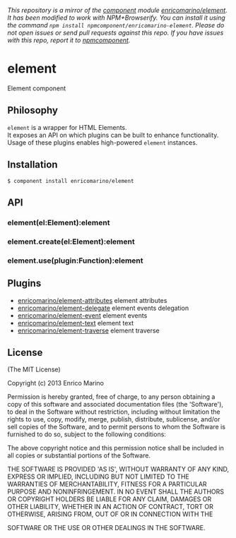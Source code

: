*This repository is a mirror of the [component](http://component.io) module [enricomarino/element](http://github.com/enricomarino/element). It has been modified to work with NPM+Browserify. You can install it using the command `npm install npmcomponent/enricomarino-element`. Please do not open issues or send pull requests against this repo. If you have issues with this repo, report it to [npmcomponent](https://github.com/airportyh/npmcomponent).*
# element

Element component

## Philosophy

`element` is a wrapper for HTML Elements.  
It exposes an API on which plugins can be built to enhance functionality.  
Usage of these plugins enables high-powered `element` instances. 

## Installation

    $ component install enricomarino/element

## API

### element(el:Element):element

### element.create(el:Element):element

### element.use(plugin:Function):element

## Plugins

- [enricomarino/element-attributes](https://github.com/enricomarino/element-attributes) element attributes
- [enricomarino/element-delegate](https://github.com/enricomarino/element-delegate) element events delegation
- [enricomarino/element-event](https://github.com/enricomarino/element-event) element events
- [enricomarino/element-text](https://github.com/enricomarino/element-text) element text
- [enricomarino/element-traverse](https://github.com/enricomarino/element-traverse) element traverse

## License

(The MIT License)

Copyright (c) 2013 Enrico Marino

Permission is hereby granted, free of charge, to any person obtaining
a copy of this software and associated documentation files (the
'Software'), to deal in the Software without restriction, including
without limitation the rights to use, copy, modify, merge, publish,
distribute, sublicense, and/or sell copies of the Software, and to
permit persons to whom the Software is furnished to do so, subject to
the following conditions:

The above copyright notice and this permission notice shall be
included in all copies or substantial portions of the Software.

THE SOFTWARE IS PROVIDED 'AS IS', WITHOUT WARRANTY OF ANY KIND,
EXPRESS OR IMPLIED, INCLUDING BUT NOT LIMITED TO THE WARRANTIES OF
MERCHANTABILITY, FITNESS FOR A PARTICULAR PURPOSE AND NONINFRINGEMENT.
IN NO EVENT SHALL THE AUTHORS OR COPYRIGHT HOLDERS BE LIABLE FOR ANY
CLAIM, DAMAGES OR OTHER LIABILITY, WHETHER IN AN ACTION OF CONTRACT,
TORT OR OTHERWISE, ARISING FROM, OUT OF OR IN CONNECTION WITH THE

SOFTWARE OR THE USE OR OTHER DEALINGS IN THE SOFTWARE.
